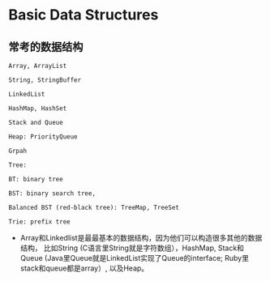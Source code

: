 # Basic Data Structures

## 常考的数据结构

```
Array, ArrayList

String, StringBuffer

LinkedList

HashMap, HashSet

Stack and Queue

Heap: PriorityQueue

Grpah
```

```
Tree:

BT: binary tree

BST: binary search tree,

Balanced BST (red-black tree): TreeMap, TreeSet

Trie: prefix tree

```
* Array和Linkedlist是最最基本的数据结构，因为他们可以构造很多其他的数据结构，
比如String (C语言里String就是字符数组），HashMap, Stack和Queue (Java里Queue就是LinkedList实现了Queue的interface; Ruby里stack和queue都是array）, 以及Heap。


























